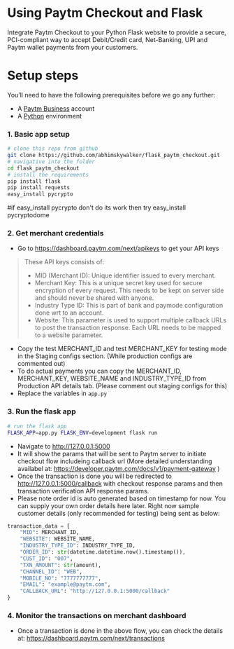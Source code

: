 # Using Paytm Checkout and Flask
Integrate Paytm Checkout to your Python Flask website to provide a secure, PCI-compliant way to accept Debit/Credit card, Net-Banking, UPI and Paytm wallet payments from your customers.

# Setup steps
You’ll need to have the following prerequisites before we go any further:
- A [Paytm Business](https://business.paytm.com/) account
- A [Python](http://www.python.org/) environment

### 1. Basic app setup
```bash
# clone this repo from github
git clone https://github.com/abhimskywalker/flask_paytm_checkout.git
# navigative into the folder
cd flask_paytm_checkout
# install the requirements
pip install flask
pip install requests
easy_install pycrypto
```
#if easy_install pycrypto don't do its work then try easy_install pycryptodome

### 2. Get merchant credentials
- Go to https://dashboard.paytm.com/next/apikeys to get your API keys
> These API keys consists of:
> - MID (Merchant ID): Unique identifier issued to every merchant.
> - Merchant Key: This is a unique secret key used for secure encryption of every request. This needs to be kept on server side and should never be shared with anyone.
> - Industry Type ID: This is part of bank and paymode configuration done wrt to an account.
> - Website: This parameter is used to support multiple callback URLs to post the transaction response. Each URL needs to be mapped to a website parameter.
- Copy the test MERCHANT_ID and test MERCHANT_KEY for testing mode in the Staging configs section. (While production configs are commented out)
- To do actual payments you can copy the MERCHANT_ID, MERCHANT_KEY, WEBSITE_NAME and INDUSTRY_TYPE_ID from Production API details tab. (Please comment out staging configs for this) 
- Replace the variables in `app.py`

### 3. Run the flask app
```bash
# run the flask app
FLASK_APP=app.py FLASK_ENV=development flask run
```
- Navigate to http://127.0.0.1:5000
- It will show the params that will be sent to Paytm server to initiate checkout flow includeing callback url (More detailed understanding availabel at: https://developer.paytm.com/docs/v1/payment-gateway )
- Once the transaction is done you will be redirected to http://127.0.0.1:5000/callback with checkout response params and then transaction verification API response params.
- Please note order id is auto generated based on timestamp for now. You can supply your own order details here later. Right now sample customer details (only recommended for testing) being sent as below:
```python
transaction_data = {
    "MID": MERCHANT_ID,
    "WEBSITE": WEBSITE_NAME,
    "INDUSTRY_TYPE_ID": INDUSTRY_TYPE_ID,
    "ORDER_ID": str(datetime.datetime.now().timestamp()),
    "CUST_ID": "007",
    "TXN_AMOUNT": str(amount),
    "CHANNEL_ID": "WEB",
    "MOBILE_NO": "7777777777",
    "EMAIL": "example@paytm.com",
    "CALLBACK_URL": "http://127.0.0.1:5000/callback"
}
```

### 4. Monitor the transactions on merchant dashboard
- Once a transaction is done in the above flow, you can check the details at: https://dashboard.paytm.com/next/transactions

